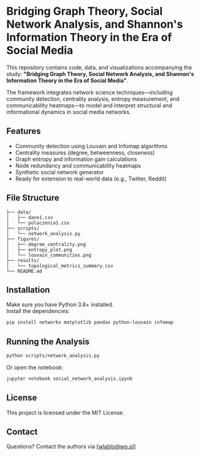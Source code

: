 
# Bridging Graph Theory, Social Network Analysis, and Shannon's Information Theory in the Era of Social Media

This repository contains code, data, and visualizations accompanying the study:
**"Bridging Graph Theory, Social Network Analysis, and Shannon's Information Theory in the Era of Social Media"**.

The framework integrates network science techniques—including community detection, centrality analysis, entropy measurement, and communicability heatmaps—to model and interpret structural and informational dynamics in social media networks.

## Features

- Community detection using Louvain and Infomap algorithms  
- Centrality measures (degree, betweenness, closeness)  
- Graph entropy and information gain calculations  
- Node redundancy and communicability heatmaps  
- Synthetic social network generator  
- Ready for extension to real-world data (e.g., Twitter, Reddit)

## File Structure

```
├── data/
│   ├── dane1.csv
│   └── polaczenia1.csv
├── scripts/
│   └── network_analysis.py
├── figures/
│   ├── degree_centrality.png
│   ├── entropy_plot.png
│   └── louvain_communities.png
├── results/
│   └── topological_metrics_summary.csv
└── README.md
```

## Installation

Make sure you have Python 3.8+ installed.  
Install the dependencies:

```bash
pip install networkx matplotlib pandas python-louvain infomap
```

## Running the Analysis

```bash
python scripts/network_analysis.py
```

Or open the notebook:

```bash
jupyter notebook social_network_analysis.ipynb
```

## License

This project is licensed under the MIT License.

## Contact

Questions? Contact the authors via [wlablo@wp.pl]
